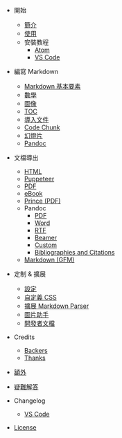 - 開始

  - [簡介](zh-tw/)
  - [使用](zh-tw/usages.md)
  - 安裝教程
    - [Atom](zh-tw/installation.md)
    - [VS Code](zh-tw/vscode-installation.md)

- 編寫 Markdown

  - [Markdown 基本要素](zh-tw/markdown-basics.md)
  - [數學](zh-tw/math.md)
  - [圖像](zh-tw/diagrams.md)
  - [TOC](zh-tw/toc.md)
  - [導入文件](zh-tw/file-imports.md)
  - [Code Chunk](zh-tw/code-chunk.md)
  - [幻燈片](zh-tw/presentation.md)
  - [Pandoc](zh-tw/pandoc.md)

- 文檔導出

  - [HTML](zh-tw/html.md)
  - [Puppeteer](zh-tw/puppeteer.md)
  - [PDF](zh-tw/pdf.md)
  - [eBook](zh-tw/ebook.md)
  - [Prince (PDF)](zh-tw/prince.md)
  - Pandoc
    - [PDF](zh-tw/pandoc-pdf.md)
    - [Word](zh-tw/pandoc-word.md)
    - [RTF](zh-tw/pandoc-rtf.md)
    - [Beamer](zh-tw/pandoc-beamer.md)
    - [Custom](zh-tw/pandoc-custom.md)
    - [Bibliographies and Citations](zh-tw/pandoc-bibliographies-and-citations.md)
  - [Markdown (GFM)](zh-tw/markdown.md)

- 定制 & 擴展

  - [設定](zh-tw/config.md)
  - [自定義 CSS](zh-tw/customize-css.md)
  - [擴展 Markdown Parser](zh-tw/extend-parser.md)
  - [圖片助手](zh-tw/image-helper.md)
  - [開發者文檔](developer.md)

- Credits

  - [Backers](backers.md)
  - [Thanks](thanks.md)

- [額外](zh-tw/extra.md)

- [疑難解答](zh-tw/faq.md)

- Changelog

  - [VS Code](https://github.com/shd101wyy/vscode-markdown-preview-enhanced/releases)

- [License](LICENSE.md)
